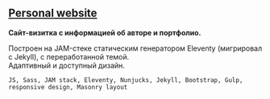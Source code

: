 ## [Personal website](https://risok.vercel.app/)

**Сайт-визитка с информацией об авторе и портфолио.**

Построен на JAM-стеке статическим генератором Eleventy (мигрировал с Jekyll), с переработанной темой.   
Адаптивный и доступный дизайн.

`JS, Sass, JAM stack, Eleventy, Nunjucks, Jekyll, Bootstrap, Gulp, responsive design, Masonry layout`
